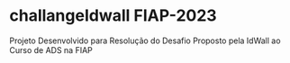 # challangeIdwall FIAP-2023

Projeto Desenvolvido para Resolução do Desafio Proposto pela IdWall ao Curso de ADS na FIAP
